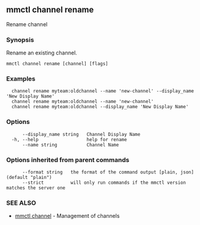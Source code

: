 ## mmctl channel rename

Rename channel

### Synopsis

Rename an existing channel.

```
mmctl channel rename [channel] [flags]
```

### Examples

```
  channel rename myteam:oldchannel --name 'new-channel' --display_name 'New Display Name'
  channel rename myteam:oldchannel --name 'new-channel'
  channel rename myteam:oldchannel --display_name 'New Display Name'
```

### Options

```
      --display_name string   Channel Display Name
  -h, --help                  help for rename
      --name string           Channel Name
```

### Options inherited from parent commands

```
      --format string   the format of the command output [plain, json] (default "plain")
      --strict          will only run commands if the mmctl version matches the server one
```

### SEE ALSO

* [mmctl channel](mmctl_channel.md)	 - Management of channels

